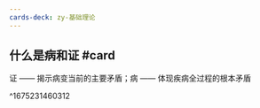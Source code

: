 ```yaml
---
cards-deck: zy-基础理论
---
```


## 什么是病和证 #card
证 —— 揭示病变当前的主要矛盾；病 —— 体现疾病全过程的根本矛盾 





























^1675231460312
